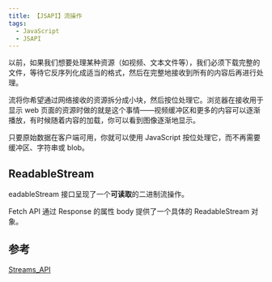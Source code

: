 ```yaml
---
title: 【JSAPI】流操作
tags:
  - JavaScript
  - JSAPI
---
```


以前，如果我们想要处理某种资源（如视频、文本文件等），我们必须下载完整的文件，等待它反序列化成适当的格式，然后在完整地接收到所有的内容后再进行处理。

流将你希望通过网络接收的资源拆分成小块，然后按位处理它。浏览器在接收用于显示 web 页面的资源时做的就是这个事情——视频缓冲区和更多的内容可以逐渐播放，有时候随着内容的加载，你可以看到图像逐渐地显示。

只要原始数据在客户端可用，你就可以使用 JavaScript 按位处理它，而不再需要缓冲区、字符串或 blob。

## ReadableStream

eadableStream 接口呈现了一个**可读取**的二进制流操作。

Fetch API 通过 Response 的属性 body 提供了一个具体的 ReadableStream 对象。

## 参考

[Streams_API](https://developer.mozilla.org/zh-CN/docs/Web/API/Streams_API)
